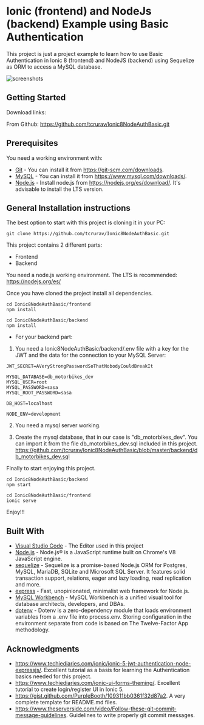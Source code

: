 # Ionic (frontend) and NodeJs (backend) Example using Basic Authentication

This project is just a project example to learn how to use Basic Authentication in Ionic 8 (frontend) and NodeJS (backend) using Sequelize as ORM to access a MySQL database.

![screenshots](https://github.com/tcrurav/Ionic8NodeAuthBasic/blob/master/screenshots/Login.png)

## Getting Started

Download links:

From Github: https://github.com/tcrurav/Ionic8NodeAuthBasic.git

## Prerequisites

You need a working environment with:
* [Git](https://git-scm.com) - You can install it from https://git-scm.com/downloads.
* [MySQL](https://www.mysql.com) - You can install it from https://www.mysql.com/downloads/.
* [Node.js](https://nodejs.org) - Install node.js from https://nodejs.org/es/download/. It's advisable to install the LTS version.

## General Installation instructions

The best option to start with this project is cloning it in your PC:

```
git clone https://github.com/tcrurav/Ionic8NodeAuthBasic.git
```

This project contains 2 different parts:
* Frontend
* Backend

You need a node.js working environment. The LTS is recommended: https://nodejs.org/es/

Once you have cloned the project install all dependencies.

```
cd Ionic8NodeAuthBasic/frontend
npm install

cd Ionic8NodeAuthBasic/backend
npm install
```

* For your backend part:
1. You need a Ionic8NodeAuthBasic/backend/.env file with a key for the JWT and the data for the connection to your MySQL Server:

```
JWT_SECRET=AVeryStrongPasswordSoThatNobodyCouldBreakIt

MYSQL_DATABASE=db_motorbikes_dev
MYSQL_USER=root
MYSQL_PASSWORD=sasa
MYSQL_ROOT_PASSWORD=sasa

DB_HOST=localhost

NODE_ENV=development
```

2. You need a mysql server working.

3. Create the mysql database, that in our case is "db_motorbikes_dev". You can import it from the file db_motorbikes_dev.sql included in this project. https://github.com/tcrurav/Ionic8NodeAuthBasic/blob/master/backend/db_motorbikes_dev.sql


Finally to start enjoying this project.

```
cd Ionic8NodeAuthBasic/backend
npm start

cd Ionic8NodeAuthBasic/frontend
ionic serve
```

Enjoy!!!


## Built With

* [Visual Studio Code](https://code.visualstudio.com/) - The Editor used in this project
* [Node.js](https://nodejs.org/) - Node.js® is a JavaScript runtime built on Chrome's V8 JavaScript engine.
* [sequelize](https://sequelize.org/) - Sequelize is a promise-based Node.js ORM for Postgres, MySQL, MariaDB, SQLite and Microsoft SQL Server. It features solid transaction support, relations, eager and lazy loading, read replication and more.
* [express](https://expressjs.com/) - Fast, unopinionated, minimalist web framework for Node.js.
* [MySQL Workbench](https://www.mysql.com/products/workbench/) - MySQL Workbench is a unified visual tool for database architects, developers, and DBAs.
* [dotenv](https://www.npmjs.com/package/dotenv) - Dotenv is a zero-dependency module that loads environment variables from a .env file into process.env. Storing configuration in the environment separate from code is based on The Twelve-Factor App methodology.

## Acknowledgments

* https://www.techiediaries.com/ionic/ionic-5-jwt-authentication-node-expressjs/. Excellent tutorial as a basis for learning the Authentication basics needed for this project.
* https://www.techiediaries.com/ionic-ui-forms-theming/. Excellent tutorial to create login/register UI in Ionic 5.
* https://gist.github.com/PurpleBooth/109311bb0361f32d87a2. A very complete template for README.md files.
* https://www.theserverside.com/video/Follow-these-git-commit-message-guidelines. Guidelines to write properly git commit messages.